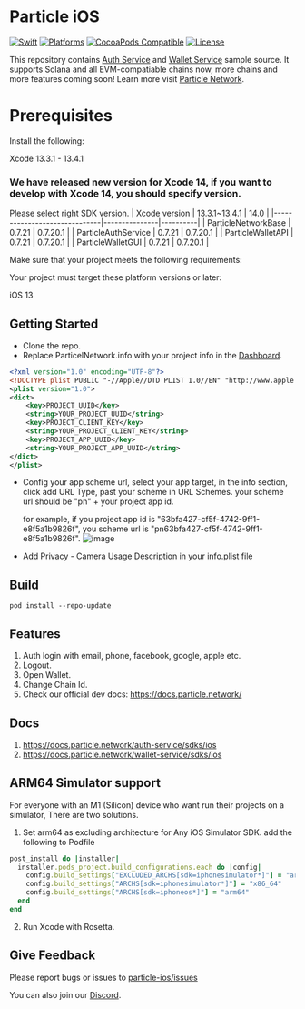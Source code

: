 # Particle iOS
[![Swift](https://img.shields.io/badge/Swift-5-orange)](https://img.shields.io/badge/Swift-5-orange)
[![Platforms](https://img.shields.io/badge/Platforms-iOS-yellowgreen)](https://img.shields.io/badge/Platforms-iOS-Green)
[![CocoaPods Compatible](https://img.shields.io/cocoapods/v/ParticleWalletGUI.svg)](https://img.shields.io/cocoapods/v/Alamofire.svg)
[![License](https://img.shields.io/github/license/Particle-Network/particle-ios)](https://github.com/Particle-Network/particle-ios/blob/main/LICENSE.txt)


This repository contains [Auth Service](https://docs.particle.network/auth-service/introduction) and [Wallet Service](https://docs.particle.network/wallet-service/introduction) sample source. It supports Solana and all EVM-compatiable chains now, more chains and more features coming soon! Learn more visit [Particle Network](https://docs.particle.network/).

# Prerequisites
Install the following:

Xcode 13.3.1 - 13.4.1

### We have released new version for Xcode 14, if you want to develop with Xcode 14, you should specify version.

Please select right SDK version.
| Xcode version                | 13.3.1~13.4.1 | 14.0     |
|------------------------------|---------------|----------|
| ParticleNetworkBase          | 0.7.21        | 0.7.20.1 |
| ParticleAuthService          | 0.7.21        | 0.7.20.1 |
| ParticleWalletAPI            | 0.7.21        | 0.7.20.1 |
| ParticleWalletGUI            | 0.7.21        | 0.7.20.1 |


Make sure that your project meets the following requirements:

Your project must target these platform versions or later:

iOS 13


## Getting Started

* Clone the repo.
* Replace ParticelNetwork.info with your project info in the [Dashboard](https://dashboard.particle.network/#/login).
```xml
<?xml version="1.0" encoding="UTF-8"?>
<!DOCTYPE plist PUBLIC "-//Apple//DTD PLIST 1.0//EN" "http://www.apple.com/DTDs/PropertyList-1.0.dtd">
<plist version="1.0">
<dict>
	<key>PROJECT_UUID</key>
	<string>YOUR_PROJECT_UUID</string>
	<key>PROJECT_CLIENT_KEY</key>
	<string>YOUR_PROJECT_CLIENT_KEY</string>
	<key>PROJECT_APP_UUID</key>
	<string>YOUR_PROJECT_APP_UUID</string>
</dict>
</plist>

```
* Config your app scheme url, select your app target, in the info section, click add URL Type, past your scheme in URL Schemes. 
your scheme url should be "pn" + your project app id.

    for example, if you project app id is "63bfa427-cf5f-4742-9ff1-e8f5a1b9826f", you scheme url is "pn63bfa427-cf5f-4742-9ff1-e8f5a1b9826f".
![image](https://user-images.githubusercontent.com/18244874/168455432-f25796b0-3a6a-4fa7-8ec6-adc5f8a0c46e.png)

* Add Privacy - Camera Usage Description in your info.plist file

## Build
```
pod install --repo-update
```

## Features

1. Auth login with email, phone, facebook, google, apple etc.
2. Logout.
3. Open Wallet.
4. Change Chain Id.
5. Check our official dev docs: https://docs.particle.network/

## Docs
1. https://docs.particle.network/auth-service/sdks/ios
2. https://docs.particle.network/wallet-service/sdks/ios


## ARM64 Simulator support
For everyone with an M1 (Silicon) device who want run their projects on a simulator, There are two solutions.
1. Set arm64 as excluding architecture for Any iOS Simulator SDK. add the following to Podfile
```ruby
post_install do |installer|
  installer.pods_project.build_configurations.each do |config|
    config.build_settings["EXCLUDED_ARCHS[sdk=iphonesimulator*]"] = "arm64"
    config.build_settings["ARCHS[sdk=iphonesimulator*]"] = "x86_64"
    config.build_settings["ARCHS[sdk=iphoneos*]"] = "arm64"
  end
end
```

2. Run Xcode with Rosetta.

## Give Feedback
Please report bugs or issues to [particle-ios/issues](https://github.com/Particle-Network/particle-ios/issues)

You can also join our [Discord](https://discord.gg/2y44qr6CR2).





